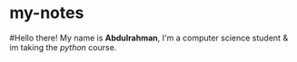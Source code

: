# my-notes
#Hello there!
My name is **Abdulrahman**, I'm a computer science student & im taking the *python* course.
